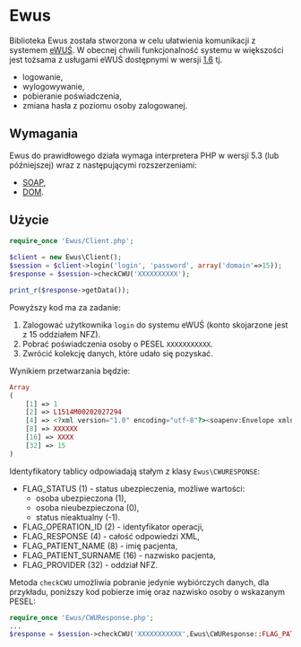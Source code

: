 Ewus
====
Biblioteka Ewus została stworzona w celu ułatwienia komunikacji z systemem [eWUŚ](https://ewus.nfz.gov.pl/ap-ewus/).
W obecnej chwili funkcjonalność systemu w większości jest tożsama z usługami eWUŚ dostępnymi w wersji [1.6](http://www.nfz.gov.pl/new/index.php?katnr=9&dzialnr=3&artnr=5844) tj.
- logowanie,
- wylogowywanie,
- pobieranie poświadczenia,
- zmiana hasła z poziomu osoby zalogowanej.

Wymagania
---------
Ewus do prawidłowego działa wymaga interpretera PHP w wersji 5.3 (lub późniejszej) wraz z następującymi rozszerzeniami:
- [SOAP](http://www.php.net/manual/en/book.soap.php),
- [DOM](http://pl1.php.net/manual/en/book.dom.php).

Użycie
------
```php
require_once 'Ewus/Client.php';
    
$client = new Ewus\Client();
$session = $client->login('login', 'password', array('domain'=>15));
$response = $session->checkCWU('XXXXXXXXXX');

print_r($response->getData());
```

Powyższy kod ma za zadanie:

1.  Zalogować użytkownika `login` do systemu eWUŚ (konto skojarzone jest z 15 oddziałem NFZ).
2.  Pobrać poświadczenia osoby o PESEL `XXXXXXXXXXX`.
3.  Zwrócić kolekcję danych, które udało się pozyskać.

Wynikiem przetwarzania będzie:
```php
Array
(
    [1] => 1
    [2] => L1514M00202027294	
    [4] => <?xml version="1.0" encoding="utf-8"?><soapenv:Envelope xmlns:soapenv="http://schemas.xmlsoap.org/soap/envelope/">...</soapenv:Envelope>
    [8] => XXXXXX
    [16] => XXXX
	[32] => 15	
)
```

Identyfikatory tablicy odpowiadają stałym z klasy `Ewus\CWURESPONSE`:
- FLAG_STATUS (1) - status ubezpieczenia, możliwe wartości: 
  + osoba ubezpieczona (1),
  + osoba nieubezpieczona (0),
  + status nieaktualny (-1).
- FLAG_OPERATION_ID (2) - identyfikator operacji,
- FLAG_RESPONSE (4) - całość odpowiedzi XML,
- FLAG_PATIENT_NAME (8) - imię pacjenta,
- FLAG_PATIENT_SURNAME (16) - nazwisko pacjenta,
- FLAG_PROVIDER (32) - oddział NFZ.
    
Metoda `checkCWU` umożliwia pobranie jedynie wybiórczych danych, dla przykładu, poniższy kod pobierze imię oraz nazwisko osoby o wskazanym PESEL:

```php
require_once 'Ewus/CWUResponse.php';
...
$response = $session->checkCWU('XXXXXXXXXXX',Ewus\CWUResponse::FLAG_PATIENT_NAME | Ewus\CWUResponse::FLAG_PATIENT_SURNAME);
```	
